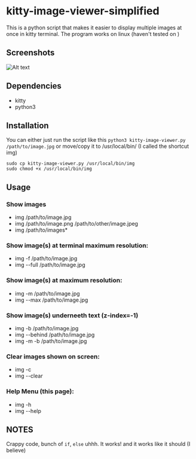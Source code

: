 # kitty-image-viewer-simplified
This is a python script that makes it easier to display multiple images at once in kitty terminal.
The program works on linux (haven't tested on )

## Screenshots

![Alt text](/Screenshots/Screenshot_20200604_190754.png?raw=true "Optional Title")

## Dependencies
- kitty
- python3

## Installation
You can either just run the script like this `python3 kitty-image-viewer.py /path/to/image.jpg`
or move/copy it to /usr/local/bin/ (I called the shortcut img)

    sudo cp kitty-image-viewer.py /usr/local/bin/img
    sudo chmod +x /usr/local/bin/img

## Usage

### Show images
- img /path/to/image.jpg
- img /path/to/image.png /path/to/other/image.jpeg
- img /path/to/images*
### Show image(s) at terminal maximum resolution:
- img -f /path/to/image.jpg
- img --full /path/to/image.jpg
### Show image(s) at maximum resolution:
- img -m /path/to/image.jpg
- img --max /path/to/image.jpg
### Show image(s) underneeth text (z-index=-1)
- img -b /path/to/image.jpg
- img --behind /path/to/image.jpg
- img -m -b /path/to/image.jpg
### Clear images shown on screen:
- img -c
- img --clear
### Help Menu (this page):
- img -h
- img --help


## NOTES
Crappy code, bunch of `if`, `else` uhhh.
It works! and it works like it should (I believe)
